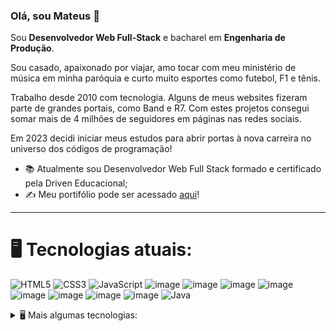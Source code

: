 ### Olá, sou Mateus 👋

Sou **Desenvolvedor Web Full-Stack** e bacharel em **Engenharia de Produção**.

Sou casado, apaixonado por viajar, amo tocar com meu ministério de música em minha paróquia e curto muito esportes como futebol, F1 e tênis. 

Trabalho desde 2010 com tecnologia. Alguns de meus websites fizeram parte de grandes portais, como Band e R7. Com estes projetos consegui somar mais de 4 milhões de seguidores em páginas nas redes sociais.

Em 2023 decidi iniciar meus estudos para abrir portas à nova carreira no universo dos códigos de programação!

- 📚 Atualmente sou Desenvolvedor Web Full Stack formado e certificado pela Driven Educacional;
- ✍️ Meu portifólio pode ser acessado [aqui](https://github.com/MateusIasbik?tab=repositories)!

---

# 🖥️ Tecnologias atuais: #

![HTML5](https://img.shields.io/badge/HTML-E34F26.svg?logo=html5&logoColor=white)
![CSS3](https://img.shields.io/badge/CSS3-1572B6?&logo=css3&logoColor=white)
![JavaScript](https://img.shields.io/badge/JavaScript-323330?&logo=javascript&logoColor=F7DF1E)
![image](https://github.com/user-attachments/assets/a2b4d362-1dd0-4f1f-954b-4d4092f623f6)
![image](https://github.com/user-attachments/assets/26c263cb-d55a-4209-b943-f16ce50ecb60)
![image](https://github.com/user-attachments/assets/355c5780-2bea-414e-8b18-87178e70f85d)
![image](https://github.com/user-attachments/assets/eeaa14cd-3201-46c5-b101-9b80a226c9d2)
![image](https://github.com/user-attachments/assets/c188db13-e6e9-40a9-bf8a-81cad5bde846)
![image](https://github.com/user-attachments/assets/0c5f2519-4e5b-43b7-a4d8-a9517d5b5054)
![image](https://github.com/user-attachments/assets/59625fae-a3bc-4109-9b59-8a02445d0ab2)
![image](https://github.com/user-attachments/assets/91ff6a88-882b-49cb-beb0-db66fa44e603)
![Java](https://img.shields.io/badge/Java-FF0000?logo=java&logoColor=white)


<details>
  <summary>🖥️ Mais algumas tecnologias: </summary><br>
  
![image](https://github.com/user-attachments/assets/6c524339-6dc9-42e6-867f-58f242f706fc)
![image](https://github.com/user-attachments/assets/4cbf23d6-41c5-44a9-9636-728cc985e1de)
![image](https://github.com/user-attachments/assets/da02a318-7a4c-4ae1-954d-ddd14467cee5)
![image](https://github.com/user-attachments/assets/88043dc9-3f46-45c4-aa4e-289ef0d0c4e2)
![image](https://github.com/user-attachments/assets/36185c80-a575-4494-b8b4-8ff7223aaba6)
![image](https://github.com/user-attachments/assets/53e2a857-9093-49d8-a4f5-531183a3a4fe)
![image](https://github.com/user-attachments/assets/22bc70de-cabb-457e-b2e2-9465ea9fea7c)
![image](https://github.com/user-attachments/assets/30a1c058-43d2-417c-b912-b58f5e78aefe)
![image](https://github.com/user-attachments/assets/078e84f4-4d13-4f2d-9d18-c72b7b24bc53)
![image](https://github.com/user-attachments/assets/e013aaa7-055f-45da-be58-6789cf17c1a2)
![image](https://github.com/user-attachments/assets/fef0404f-6234-4dfa-a7b1-349c5a02f9ef)
![image](https://github.com/user-attachments/assets/6f035524-8c23-4a9c-9915-727bad9b8109)


